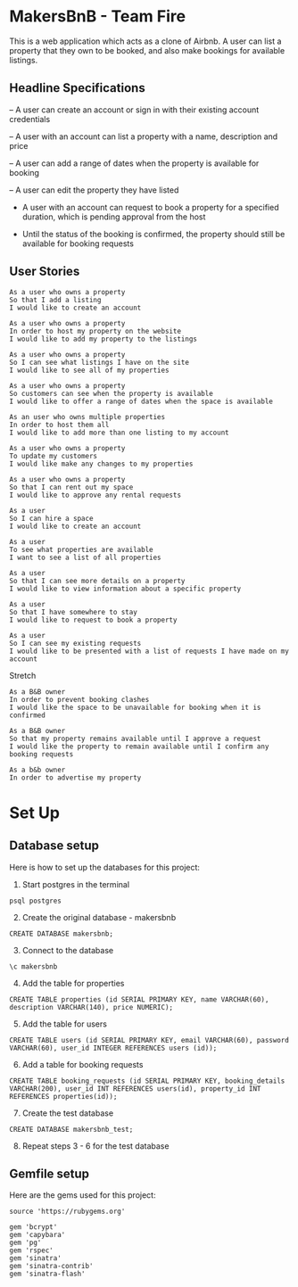 # MakersBnB - Team Fire 

This is a web application which acts as a clone of Airbnb. A user can list a property that they own to be booked, and also make bookings for available listings.

## Headline Specifications

– A user can create an account or sign in with their existing account credentials

– A user with an account can list a property with a name, description and price

– A user can add a range of dates when the property is available for booking

– A user can edit the property they have listed

- A user with an account can request to book a property for a specified duration, which is pending approval from the host

- Until the status of the booking is confirmed, the property should still be available for booking requests

## User Stories

```
As a user who owns a property
So that I add a listing
I would like to create an account
```

```
As a user who owns a property
In order to host my property on the website
I would like to add my property to the listings
```
```
As a user who owns a property
So I can see what listings I have on the site
I would like to see all of my properties
```

```
As a user who owns a property
So customers can see when the property is available
I would like to offer a range of dates when the space is available 
```

```
As an user who owns multiple properties 
In order to host them all 
I would like to add more than one listing to my account 
```

```
As a user who owns a property
To update my customers
I would like make any changes to my properties 
```

```
As a user who owns a property
So that I can rent out my space
I would like to approve any rental requests
```

```
As a user
So I can hire a space 
I would like to create an account 
```

```
As a user
To see what properties are available
I want to see a list of all properties 
```

```
As a user 
So that I can see more details on a property
I would like to view information about a specific property 
```

```
As a user 
So that I have somewhere to stay
I would like to request to book a property 
```

```
As a user
So I can see my existing requests
I would like to be presented with a list of requests I have made on my account
```

Stretch 

```
As a B&B owner
In order to prevent booking clashes 
I would like the space to be unavailable for booking when it is confirmed 
```

```
As a B&B owner 
So that my property remains available until I approve a request
I would like the property to remain available until I confirm any booking requests 
```

```
As a b&b owner 
In order to advertise my property 
```
# Set Up

## Database setup
Here is how to set up the databases for this project:
1. Start postgres in the terminal
```
psql postgres
```

2. Create the original database - makersbnb

```
CREATE DATABASE makersbnb;
```
3. Connect to the database

``` 
\c makersbnb
```

4. Add the table for properties
```
CREATE TABLE properties (id SERIAL PRIMARY KEY, name VARCHAR(60), description VARCHAR(140), price NUMERIC);
```
5. Add the table for users
```
CREATE TABLE users (id SERIAL PRIMARY KEY, email VARCHAR(60), password VARCHAR(60), user_id INTEGER REFERENCES users (id));
```

6. Add a table for booking requests
```
CREATE TABLE booking_requests (id SERIAL PRIMARY KEY, booking_details VARCHAR(200), user_id INT REFERENCES users(id), property_id INT REFERENCES properties(id));
```
7. Create the test database
```
CREATE DATABASE makersbnb_test;
```

8. Repeat steps 3 - 6 for the test database

## Gemfile setup

Here are the gems used for this project:

```
source 'https://rubygems.org'

gem 'bcrypt'
gem 'capybara'
gem 'pg'
gem 'rspec'
gem 'sinatra'
gem 'sinatra-contrib'
gem 'sinatra-flash'
```